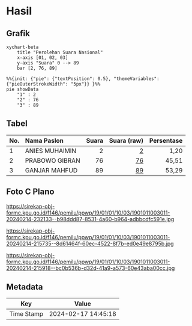 # Hasil

## Grafik

```mermaid
xychart-beta
    title "Perolehan Suara Nasional"
    x-axis [01, 02, 03]
    y-axis "Suara" 0 --> 89
    bar [2, 76, 89]
```

```mermaid
%%{init: {"pie": {"textPosition": 0.5}, "themeVariables": {"pieOuterStrokeWidth": "5px"}} }%%
pie showData
    "1" : 2
    "2" : 76
    "3" : 89
```

## Tabel

| No. | Nama Paslon    | Suara | Suara (raw) | Persentase |
|:--- |:-------------- | -----:| -----------:| ----------:|
| 1   | ANIES MUHAIMIN | 2     | [2][p-1]    | 1,20       |
| 2   | PRABOWO GIBRAN | 76    | [76][p-2]   | 45,51      |
| 3   | GANJAR MAHFUD  | 89    | [89][p-3]   | 53,29      |


[p-1]: https://github.com/gigit-pemilu/pemilu-2024/blob/main/pilpres/hitung-suara/sub/19-kepulauan-bangka-belitung/sub/01-bangka/sub/01-sungailiat/sub/1003-kudai/sub/011-tps/sub/paslon-1.txt
[p-2]: https://github.com/gigit-pemilu/pemilu-2024/blob/main/pilpres/hitung-suara/sub/19-kepulauan-bangka-belitung/sub/01-bangka/sub/01-sungailiat/sub/1003-kudai/sub/011-tps/sub/paslon-2.txt
[p-3]: https://github.com/gigit-pemilu/pemilu-2024/blob/main/pilpres/hitung-suara/sub/19-kepulauan-bangka-belitung/sub/01-bangka/sub/01-sungailiat/sub/1003-kudai/sub/011-tps/sub/paslon-3.txt

## Foto C Plano

https://sirekap-obj-formc.kpu.go.id/f146/pemilu/ppwp/19/01/01/10/03/1901011003011-20240214-232133--b98ddd87-8531-4a60-b964-adbbcdfc591e.jpg

https://sirekap-obj-formc.kpu.go.id/f146/pemilu/ppwp/19/01/01/10/03/1901011003011-20240214-215735--8d61464f-60ec-4522-8f7b-ed0e49e8795b.jpg

https://sirekap-obj-formc.kpu.go.id/f146/pemilu/ppwp/19/01/01/10/03/1901011003011-20240214-215918--bc0b536b-d32d-41a9-a573-60e43aba00cc.jpg


## Metadata

| Key        | Value               |
| ---------- | ------------------- |
| Time Stamp | 2024-02-17 14:45:18 |



